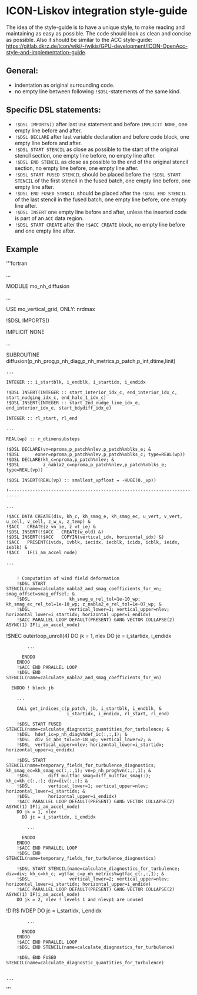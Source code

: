 # ICON-Liskov integration style-guide

The idea of the style-guide is to have a unique style, to make reading and maintaining as easy as possible.
The code should look as clean and concise as possible. Also it should be similar to the ACC style-guide: https://gitlab.dkrz.de/icon/wiki/-/wikis/GPU-development/ICON-OpenAcc-style-and-implementation-guide.

## General:

- indentation as original surrounding code.
- no empty line between following `!$DSL`-statements of the same kind.

## Specific DSL statements:

- `!$DSL IMPORTS()` after last `USE` statement and before `IMPLICIT NONE`, one empty line before and after.
- `!$DSL DECLARE` after last variable declaration and before code block, one empty line before and after.
- `!$DSL START STENCIL` as close as possible to the start of the original stencil section, one empty line before, no empty line after.
- `!$DSL END STENCIL` as close as possible to the end of the original stencil section, no empty line before, one empty line after.
- `!$DSL START FUSED STENCIL` should be placed before the `!$DSL START STENCIL` of the first stencil in the fused batch, one empty line before, one empty line after.
- `!$DSL END FUSED STENCIL` should be placed after the `!$DSL END STENCIL` of the last stencil in the fused batch, one empty line before, one empty line after.
- `!$DSL INSERT` one empty line before and after, unless the inserted code is part of an `ACC` data region.
- `!$DSL START CREATE` after the `!$ACC CREATE` block, no empty line before and one empty line after.

## Example

'''fortran

...

MODULE mo_nh_diffusion

...

USE mo_vertical_grid, ONLY: nrdmax

!$DSL IMPORTS()

IMPLICIT NONE

...

SUBROUTINE diffusion(p_nh_prog,p_nh_diag,p_nh_metrics,p_patch,p_int,dtime,linit)

    ...

    INTEGER :: i_startblk, i_endblk, i_startidx, i_endidx

    !$DSL INSERT(INTEGER :: start_interior_idx_c, end_interior_idx_c, start_nudging_idx_c, end_halo_1_idx_c)
    !$DSL INSERT(INTEGER :: start_2nd_nudge_line_idx_e, end_interior_idx_e, start_bdydiff_idx_e)

    INTEGER :: rl_start, rl_end

    ...

    REAL(wp) :: r_dtimensubsteps

    !$DSL DECLARE(vn=nproma,p_patch%nlev,p_patch%nblks_e; &
    !$DSL      exner=nproma,p_patch%nlev,p_patch%nblks_c; type=REAL(wp))
    !$DSL DECLARE(kh_c=nproma,p_patch%nlev; &
    !$DSL         z_nabla2_c=nproma,p_patch%nlev,p_patch%nblks_e; type=REAL(vp))

    !$DSL INSERT(REAL(vp) :: smallest_vpfloat = -HUGE(0._vp))

    !--------------------------------------------------------------------------

    ...

    !$ACC DATA CREATE(div, kh_c, kh_smag_e, kh_smag_ec, u_vert, v_vert, u_cell, v_cell, z_w_v, z_temp) &
    !$ACC   CREATE(z_vn_ie, z_vt_ie) &
    !$DSL INSERT(!$ACC   CREATE(w_old) &)
    !$DSL INSERT(!$ACC   COPYIN(vertical_idx, horizontal_idx) &)
    !$ACC   PRESENT(ividx, ivblk, iecidx, iecblk, icidx, icblk, ieidx, ieblk) &
    !$ACC   IF(i_am_accel_node)

    ...


        ! Computation of wind field deformation
        !$DSL START STENCIL(name=calculate_nabla2_and_smag_coefficients_for_vn; smag_offset=smag_offset; &
        !$DSL               kh_smag_e_rel_tol=1e-10_wp; kh_smag_ec_rel_tol=1e-10_wp; z_nabla2_e_rel_tol=1e-07_wp; &
        !$DSL               vertical_lower=1; vertical_upper=nlev; horizontal_lower=i_startidx; horizontal_upper=i_endidx)
        !$ACC PARALLEL LOOP DEFAULT(PRESENT) GANG VECTOR COLLAPSE(2) ASYNC(1) IF(i_am_accel_node)

!$NEC outerloop_unroll(4)
DO jk = 1, nlev
DO je = i_startidx, i_endidx

            ...

          ENDDO
        ENDDO
        !$ACC END PARALLEL LOOP
        !$DSL END STENCIL(name=calculate_nabla2_and_smag_coefficients_for_vn)

      ENDDO ! block jb

        ...

        CALL get_indices_c(p_patch, jb, i_startblk, i_endblk, &
                           i_startidx, i_endidx, rl_start, rl_end)

        !$DSL START FUSED STENCIL(name=calculate_diagnostic_quantities_for_turbulence; &
        !$DSL  hdef_ic=p_nh_diag%hdef_ic(:,:,1); &
        !$DSL  div_ic_abs_tol=1e-18_wp; vertical_lower=2; &
        !$DSL  vertical_upper=nlev; horizontal_lower=i_startidx; horizontal_upper=i_endidx)

        !$DSL START STENCIL(name=temporary_fields_for_turbulence_diagnostics; kh_smag_ec=kh_smag_ec(:,:,1); vn=p_nh_prog%vn(:,:,1); &
        !$DSL       diff_multfac_smag=diff_multfac_smag(:); kh_c=kh_c(:,:); div=div(:,:); &
        !$DSL       vertical_lower=1; vertical_upper=nlev; horizontal_lower=i_startidx; &
        !$DSL       horizontal_upper=i_endidx)
        !$ACC PARALLEL LOOP DEFAULT(PRESENT) GANG VECTOR COLLAPSE(2) ASYNC(1) IF(i_am_accel_node)
        DO jk = 1, nlev
          DO jc = i_startidx, i_endidx

            ...

          ENDDO
        ENDDO
        !$ACC END PARALLEL LOOP
        !$DSL END STENCIL(name=temporary_fields_for_turbulence_diagnostics)

        !$DSL START STENCIL(name=calculate_diagnostics_for_turbulence; div=div; kh_c=kh_c; wgtfac_c=p_nh_metrics%wgtfac_c(:,:,1); &
        !$DSL               vertical_lower=2; vertical_upper=nlev; horizontal_lower=i_startidx; horizontal_upper=i_endidx)
        !$ACC PARALLEL LOOP DEFAULT(PRESENT) GANG VECTOR COLLAPSE(2) ASYNC(1) IF(i_am_accel_node)
        DO jk = 2, nlev ! levels 1 and nlevp1 are unused

!DIR$ IVDEP
DO jc = i_startidx, i_endidx

            ...

          ENDDO
        ENDDO
        !$ACC END PARALLEL LOOP
        !$DSL END STENCIL(name=calculate_diagnostics_for_turbulence)

        !$DSL END FUSED STENCIL(name=calculate_diagnostic_quantities_for_turbulence)


    ...

'''
